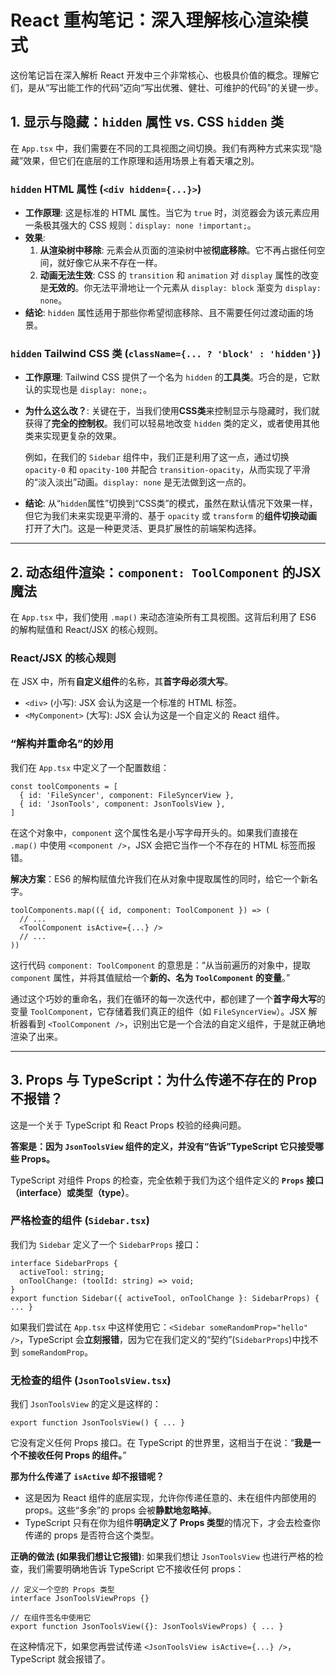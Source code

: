 # React 重构笔记：深入理解核心渲染模式

这份笔记旨在深入解析 React 开发中三个非常核心、也极具价值的概念。理解它们，是从“写出能工作的代码”迈向“写出优雅、健壮、可维护的代码”的关键一步。

## 1. 显示与隐藏：`hidden` 属性 vs. CSS `hidden` 类

在 `App.tsx` 中，我们需要在不同的工具视图之间切换。我们有两种方式来实现“隐藏”效果，但它们在底层的工作原理和适用场景上有着天壤之別。

### `hidden` HTML 属性 (`<div hidden={...}>`)

- **工作原理**: 这是标准的 HTML 属性。当它为 `true` 时，浏览器会为该元素应用一条极其强大的 CSS 规则：`display: none !important;`。
- **效果**:
  1. **从渲染树中移除**: 元素会从页面的渲染树中被**彻底移除**。它不再占据任何空间，就好像它从来不存在一样。
  2. **动画无法生效**: CSS 的 `transition` 和 `animation` 对 `display` 属性的改变是**无效的**。你无法平滑地让一个元素从 `display: block` 渐变为 `display: none`。
- **结论**: `hidden` 属性适用于那些你希望彻底移除、且不需要任何过渡动画的场景。

### `hidden` Tailwind CSS 类 (`className={... ? 'block' : 'hidden'}`)

- **工作原理**: Tailwind CSS 提供了一个名为 `hidden` 的**工具类**。巧合的是，它默认的实现也是 `display: none;`。
- **为什么这么改？**: 关键在于，当我们使用**CSS类**来控制显示与隐藏时，我们就获得了**完全的控制权**。我们可以轻易地改变 `hidden` 类的定义，或者使用其他类来实现更复杂的效果。

  例如，在我们的 `Sidebar` 组件中，我们正是利用了这一点，通过切换 `opacity-0` 和 `opacity-100` 并配合 `transition-opacity`，从而实现了平滑的“淡入淡出”动画。`display: none` 是无法做到这一点的。

- **结论**: 从“`hidden`属性”切换到“CSS类”的模式，虽然在默认情况下效果一样，但它为我们未来实现更平滑的、基于 `opacity` 或 `transform` 的**组件切换动画**打开了大门。这是一种更灵活、更具扩展性的前端架构选择。

---

## 2. 动态组件渲染：`component: ToolComponent` 的JSX魔法

在 `App.tsx` 中，我们使用 `.map()` 来动态渲染所有工具视图。这背后利用了 ES6 的解构赋值和 React/JSX 的核心规则。

### React/JSX 的核心规则

在 JSX 中，所有**自定义组件**的名称，其**首字母必须大写**。

- `<div>` (小写): JSX 会认为这是一个标准的 HTML 标签。
- `<MyComponent>` (大写): JSX 会认为这是一个自定义的 React 组件。

### “解构并重命名”的妙用

我们在 `App.tsx` 中定义了一个配置数组：

```tsx
const toolComponents = [
  { id: 'FileSyncer', component: FileSyncerView },
  { id: 'JsonTools', component: JsonToolsView },
]
```

在这个对象中，`component` 这个属性名是小写字母开头的。如果我们直接在 `.map()` 中使用 `<component />`，JSX 会把它当作一个不存在的 HTML 标签而报错。

**解决方案**：ES6 的解构赋值允许我们在从对象中提取属性的同时，给它一个新名字。

```tsx
toolComponents.map(({ id, component: ToolComponent }) => (
  // ...
  <ToolComponent isActive={...} />
  // ...
))
```

这行代码 `component: ToolComponent` 的意思是：“从当前遍历的对象中，提取 `component` 属性，并将其值赋给一个**新的、名为 `ToolComponent` 的变量**。”

通过这个巧妙的重命名，我们在循环的每一次迭代中，都创建了一个**首字母大写**的变量 `ToolComponent`，它存储着我们真正的组件（如 `FileSyncerView`）。JSX 解析器看到 `<ToolComponent />`，识别出它是一个合法的自定义组件，于是就正确地渲染了出来。

---

## 3. Props 与 TypeScript：为什么传递不存在的 Prop 不报错？

这是一个关于 TypeScript 和 React Props 校验的经典问题。

**答案是：因为 `JsonToolsView` 组件的定义，并没有“告诉”TypeScript 它只接受哪些 Props。**

TypeScript 对组件 Props 的检查，完全依赖于我们为这个组件定义的 **`Props` 接口（interface）或类型（type）**。

### **严格检查的组件 (`Sidebar.tsx`)**

我们为 `Sidebar` 定义了一个 `SidebarProps` 接口：

```tsx
interface SidebarProps {
  activeTool: string;
  onToolChange: (toolId: string) => void;
}
export function Sidebar({ activeTool, onToolChange }: SidebarProps) { ... }
```

如果我们尝试在 `App.tsx` 中这样使用它：`<Sidebar someRandomProp="hello" />`，TypeScript 会**立刻报错**，因为它在我们定义的“契约”(`SidebarProps`)中找不到 `someRandomProp`。

### **无检查的组件 (`JsonToolsView.tsx`)**

我们 `JsonToolsView` 的定义是这样的：

```tsx
export function JsonToolsView() { ... }
```

它没有定义任何 Props 接口。在 TypeScript 的世界里，这相当于在说：“**我是一个不接收任何 Props 的组件。**”

**那为什么传递了 `isActive` 却不报错呢？**

- 这是因为 React 组件的底层实现，允许你传递任意的、未在组件内部使用的 props。这些“多余”的 props 会被**静默地忽略掉**。
- TypeScript 只有在你为组件**明确定义了 Props 类型**的情况下，才会去检查你传递的 props 是否符合这个类型。

**正确的做法 (如果我们想让它报错)**:
如果我们想让 `JsonToolsView` 也进行严格的检查，我们需要明确地告诉 TypeScript 它不接收任何 props：

```tsx
// 定义一个空的 Props 类型
interface JsonToolsViewProps {}

// 在组件签名中使用它
export function JsonToolsView({}: JsonToolsViewProps) { ... }
```

在这种情况下，如果您再尝试传递 `<JsonToolsView isActive={...} />`，TypeScript 就会报错了。

